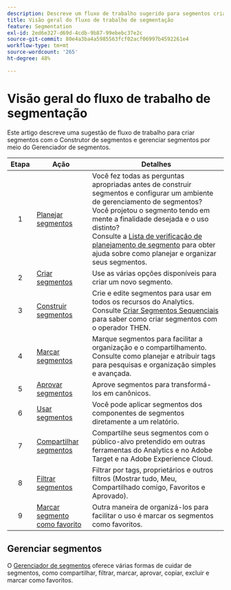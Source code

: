 ```yaml
---
description: Descreve um fluxo de trabalho sugerido para segmentos criados com o Construtor de segmentos e gerenciado pelo Gerenciador de segmentos.
title: Visão geral do fluxo de trabalho de segmentação
feature: Segmentation
exl-id: 2ed6e327-d69d-4cdb-9b87-99ebebc37e2c
source-git-commit: 80e4a3ba4a5985563fcf02acf06997b4592261e4
workflow-type: tm+mt
source-wordcount: '265'
ht-degree: 48%

---
```


# Visão geral do fluxo de trabalho de segmentação

Este artigo descreve uma sugestão de fluxo de trabalho para criar segmentos com o Construtor de segmentos e gerenciar segmentos por meio do Gerenciador de segmentos.


| Etapa | Ação | Detalhes |
|:--:|---|---|
| 1 | [Planejar segmentos](/help/components/segmentation/segmentation-workflow/seg-plan.md) | Você fez todas as perguntas apropriadas antes de construir segmentos e configurar um ambiente de gerenciamento de segmentos? Você projetou o segmento tendo em mente a finalidade desejada e o uso distinto? <br/>Consulte a [Lista de verificação de planejamento de segmento](seg-plan.md) para obter ajuda sobre como planejar e organizar seus segmentos. |
| 2 | [Criar segmentos](seg-create.md) | Use as várias opções disponíveis para criar um novo segmento. |
| 3 | [Construir segmentos](/help/components/segmentation/segmentation-workflow/seg-build.md) | Crie e edite segmentos para usar em todos os recursos do Analytics. <br/>Consulte [Criar Segmentos Sequenciais](/help/components/segmentation/segmentation-workflow/seg-sequential-build.md) para saber como criar segmentos com o operador THEN. |
| 4 | [Marcar segmentos](/help/components/segmentation/segmentation-workflow/seg-tag.md) | Marque segmentos para facilitar a organização e o compartilhamento. Consulte como planejar e atribuir tags para pesquisas e organização simples e avançada. |
| 5 | [Aprovar segmentos](/help/components/segmentation/segmentation-workflow/seg-approve.md) | Aprove segmentos para transformá-los em canônicos. |
| 6 | [Usar segmentos](/help/components/segmentation/segmentation-workflow/t-seg-apply.md) | Você pode aplicar segmentos dos componentes de segmentos diretamente a um relatório. |
| 7 | [Compartilhar segmentos](/help/components/segmentation/segmentation-workflow/t-seg-share.md) | Compartilhe seus segmentos com o público-alvo pretendido em outras ferramentas do Analytics e no Adobe Target e na Adobe Experience Cloud. |
| 8 | [Filtrar segmentos](/help/components/segmentation/segmentation-workflow/t-seg-filter.md) | Filtrar por tags, proprietários e outros filtros (Mostrar tudo, Meu, Compartilhado comigo, Favoritos e Aprovado). |
| 9 | [Marcar segmento como favorito](/help/components/segmentation/segmentation-workflow/t-seg-favorite.md) | Outra maneira de organizá-los para facilitar o uso é marcar os segmentos como favoritos. |

## Gerenciar segmentos

O [Gerenciador de segmentos](/help/components/segmentation/segmentation-workflow/seg-manage.md) oferece várias formas de cuidar de segmentos, como compartilhar, filtrar, marcar, aprovar, copiar, excluir e marcar como favoritos.
